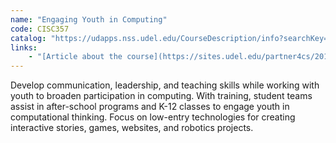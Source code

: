 ```yaml
---
name: "Engaging Youth in Computing"
code: CISC357
catalog: "https://udapps.nss.udel.edu/CourseDescription/info?searchKey=2020%7cCISC357"
links:
    - "[Article about the course](https://sites.udel.edu/partner4cs/2017/12/cisc-357-field-experiences-in-teaching-computing-fall-2017/)"
---
```


Develop communication, leadership, and teaching skills while working with youth to broaden participation in computing. With training, student teams assist in after-school programs and K-12 classes to engage youth in computational thinking. Focus on low-entry technologies for creating interactive stories, games, websites, and robotics projects.